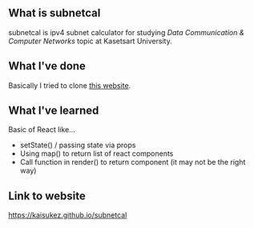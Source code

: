 ## What is subnetcal
subnetcal is ipv4 subnet calculator for studying *Data Communication & Computer Networks* topic at Kasetsart University.

## What I've done
Basically I tried to clone [this website](https://www.calculator.net/ip-subnet-calculator.html).

## What I've learned
Basic of React like...
- setState() / passing state via props
- Using map() to return list of react components
- Call function in render() to return component (it may not be the right way)

## Link to website
https://kaisukez.github.io/subnetcal
